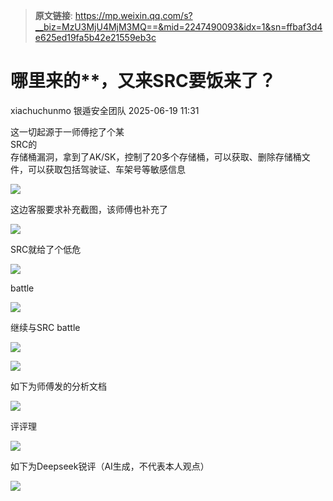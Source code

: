 > **原文链接**: https://mp.weixin.qq.com/s?__biz=MzU3MjU4MjM3MQ==&mid=2247490093&idx=1&sn=ffbaf3d4e625ed19fa5b42e21559eb3c

#  哪里来的**，又来SRC要饭来了？  
xiachuchunmo  银遁安全团队   2025-06-19 11:31  
  
这一切起源于一师傅挖了个某  
SRC的  
存储桶漏洞，拿到了AK/SK，控制了20多个存储桶，可以获取、删除存储桶文件，可以获取包括驾驶证、车架号等敏感信息  
  
![](https://mmbiz.qpic.cn/sz_mmbiz_png/yeJvia5dNx5ibpjYDfZ8efKAv4YSicYPlibQ38BRrbLib4gtwL95HVibgTeKX9PDQzVby2BpiagBGnGqvxBP09KPrZrCw/640?wx_fmt=png&from=appmsg "")  
  
这边客服要求补充截图，该师傅也补充了  
  
![](https://mmbiz.qpic.cn/sz_mmbiz_png/yeJvia5dNx5ibpjYDfZ8efKAv4YSicYPlibQdbIaa0Mq6D0iaorKdVFXAhchOMQ0c8AGFJyreicspwmtQSnoRibsbdrTA/640?wx_fmt=png&from=appmsg "")  
  
SRC就给了个低危  
  
![](https://mmbiz.qpic.cn/sz_mmbiz_png/yeJvia5dNx5ibpjYDfZ8efKAv4YSicYPlibQ24x6icMBRaw8hGaZyKcbZqrFDbTYHO9H5BxulCdIYyeZFRfxSgQKItA/640?wx_fmt=png&from=appmsg "")  
  
battle  
  
![](https://mmbiz.qpic.cn/sz_mmbiz_png/yeJvia5dNx5ibpjYDfZ8efKAv4YSicYPlibQHfz5foZo4UWC5NdwLQW2UrQl1hr3ibBCj07EfPWUzB1uIzQf5PE6P1Q/640?wx_fmt=png&from=appmsg "")  
  
继续与SRC battle  
  
![](https://mmbiz.qpic.cn/sz_mmbiz_png/yeJvia5dNx5ibpjYDfZ8efKAv4YSicYPlibQ01lyxicj0eoB7AjjTibhIxxg0dcKu7HJwCKF0H5WzFJtfKQhqVeKrBAg/640?wx_fmt=png&from=appmsg "")  
  
![](https://mmbiz.qpic.cn/sz_mmbiz_png/yeJvia5dNx5ibpjYDfZ8efKAv4YSicYPlibQ0OUF8oLnahCibmeGT1daeMMQBj5ia0lxicAm4iaUAN1SqViarCvwx94JWMA/640?wx_fmt=png&from=appmsg "")  
  
如下为师傅发的分析文档  
  
![](https://mmbiz.qpic.cn/sz_mmbiz_png/yeJvia5dNx5ibpjYDfZ8efKAv4YSicYPlibQN57iafdsM4ptnKBh6qhajMDg6PnUOVw0SlqSBuLFAUrbDvtsbdUNvDA/640?wx_fmt=png&from=appmsg "")  
  
评评理  
  
![](https://mmbiz.qpic.cn/sz_mmbiz_png/yeJvia5dNx5ibpjYDfZ8efKAv4YSicYPlibQYzXvxpCULDMrOHzWN88doP8KL9x12d5KaCreic4V4KQdSVv9gvCeNsQ/640?wx_fmt=png&from=appmsg "")  
  
如下为Deepseek锐评（AI生成，不代表本人观点）  
  
![](https://mmbiz.qpic.cn/sz_mmbiz_png/yeJvia5dNx5ibpjYDfZ8efKAv4YSicYPlibQkicwG8P2uPdcuNXnE9HMRshibudYfEqRqwiaWB16DZ6XaOElBu6JYyNTg/640?wx_fmt=png&from=appmsg "")  
  
